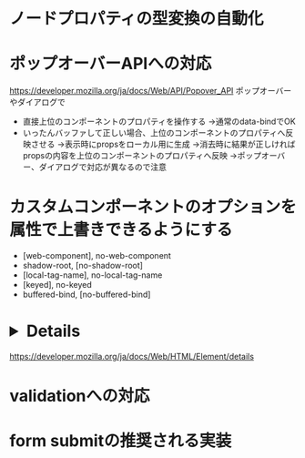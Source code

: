 
# ノードプロパティの型変換の自動化

# ポップオーバーAPIへの対応
https://developer.mozilla.org/ja/docs/Web/API/Popover_API
ポップオーバーやダイアログで
* 直接上位のコンポーネントのプロパティを操作する
  →通常のdata-bindでOK
* いったんバッファして正しい場合、上位のコンポーネントのプロパティへ反映させる
  →表示時にpropsをローカル用に生成
  →消去時に結果が正しければpropsの内容を上位のコンポーネントのプロパティへ反映
  →ポップオーバー、ダイアログで対応が異なるので注意

# カスタムコンポーネントのオプションを属性で上書きできるようにする
* [web-component], no-web-component
* shadow-root, [no-shadow-root]
* [local-tag-name], no-local-tag-name
* [keyed], no-keyed
* buffered-bind, [no-buffered-bind]

# <details>: 詳細折りたたみ要素への対応
https://developer.mozilla.org/ja/docs/Web/HTML/Element/details

# validationへの対応

# form submitの推奨される実装